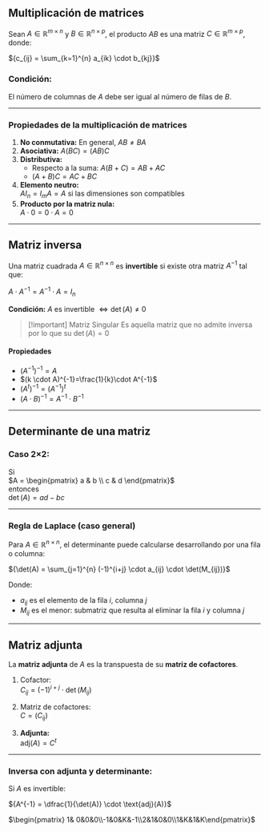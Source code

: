 ## Multiplicación de matrices

Sean $A \in \mathbb{R}^{m \times n}$ y $B \in \mathbb{R}^{n \times p}$, el producto $AB$ es una matriz $C \in \mathbb{R}^{m \times p}$, donde:

${c_{ij} = \sum_{k=1}^{n} a_{ik} \cdot b_{kj}}$

### Condición:
El número de columnas de $A$ debe ser igual al número de filas de $B$.

---

### Propiedades de la multiplicación de matrices

1. **No conmutativa:** En general, ${AB \neq BA}$
2. **Asociativa:** ${A(BC) = (AB)C}$
3. **Distributiva:**  
   - Respecto a la suma: ${A(B + C) = AB + AC}$
   - ${(A + B)C = AC + BC}$
4. **Elemento neutro:**  
   ${AI_n = I_m A = A}$ si las dimensiones son compatibles
5. **Producto por la matriz nula:**  
   ${A \cdot 0 = 0 \cdot A = 0}$

---

## Matriz inversa

Una matriz cuadrada $A \in \mathbb{R}^{n \times n}$ es **invertible** si existe otra matriz $A^{-1}$ tal que:

${A \cdot A^{-1} = A^{-1} \cdot A = I_n}$

**Condición:** $A$ es invertible $\iff \det(A) \neq 0$

> [!important] Matriz Singular
> Es aquella matriz que no admite inversa por lo que su $\det(A) = 0$

#### Propiedades

- $(A^{-1})^{-1}=A$
- $(k \cdot A)^{-1}=\frac{1}{k}\cdot A^{-1}$
- $(A^{t})^{-1}=(A^{-1})^{t}$
- $(A\cdot B)^{-1}=A^{-1}\cdot B^{-1}$
---

## Determinante de una matriz

### Caso 2×2:

Si  
$A = \begin{pmatrix} a & b \\ c & d \end{pmatrix}$  
entonces  
$\det(A) = ad - bc$

---

### Regla de Laplace (caso general)

Para $A \in \mathbb{R}^{n \times n}$, el determinante puede calcularse desarrollando por una fila o columna:

${\det(A) = \sum_{j=1}^{n} (-1)^{i+j} \cdot a_{ij} \cdot \det(M_{ij})}$

Donde:

- $a_{ij}$ es el elemento de la fila $i$, columna $j$
- $M_{ij}$ es el menor: submatriz que resulta al eliminar la fila $i$ y columna $j$

---

## Matriz adjunta

La **matriz adjunta** de $A$ es la transpuesta de su **matriz de cofactores**.

1. Cofactor:  
   ${C_{ij} = (-1)^{i+j} \cdot \det(M_{ij})}$

2. Matriz de cofactores:  
   ${C = (C_{ij})}$

3. **Adjunta:**  
   ${\text{adj}(A) = C^t}$

---

### Inversa con adjunta y determinante:
Si $A$ es invertible:

${A^{-1} = \dfrac{1}{\det(A)} \cdot \text{adj}(A)}$

$\begin{pmatrix} 1& 0&0&0\\-1&0&K&-1\\2&1&0&0\\1&K&1&K\end{pmatrix}$